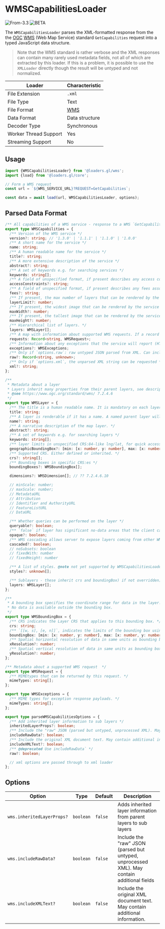 # WMSCapabilitiesLoader

<p class="badges">
  <img src="https://img.shields.io/badge/From-v3.3-blue.svg?style=flat-square" alt="From-3.3" />
	<img src="https://img.shields.io/badge/-BETA-teal.svg" alt="BETA" />
</p>

The `WMSCapabilitiesLoader` parses the XML-formatted response from the 
the [OGC](https://www.opengeospatial.org/) [WMS](https://www.ogc.org/standards/wms) (Web Map Service) standard `GetCapabilities` request into a typed JavaScript data structure.

> Note that the WMS standard is rather verbose and the XML responses can contain many rarely used metadata fields, not all of which are extracted by this loader. If this is a problem, it is possible to use the `XMLLoader` directly though the result will be untyped and not normalized.

| Loader                | Characteristic                                       |
| --------------------- | ---------------------------------------------------- |
| File Extension        | `.xml`                                               |
| File Type             | Text                                                 |
| File Format           | [WMS](https://en.wikipedia.org/wiki/Web_Map_Service) |
| Data Format           | Data structure                                       |
| Decoder Type          | Synchronous                                          |
| Worker Thread Support | Yes                                                  |
| Streaming Support     | No                                                   |

## Usage

```js
import {WMSCapabilitiesLoader} from '@loaders.gl/wms';
import {load} from '@loaders.gl/core';

// Form a WMS request
const url = `${WMS_SERVICE_URL}?REQUEST=GetCapabilities`;

const data = await load(url, WMSCapabilitiesLoader, options);
```

## Parsed Data Format

```typescript
/** All capabilities of a WMS service - response to a WMS `GetCapabilities` data structure extracted from XML */
export type WMSCapabilities = {
  /** Version of the WMS service */
  version?: string; // '1.3.0' | '1.1.1' | '1.1.0' | '1.0.0'
  /** A short name for the service */
  name: string;
  /** A human readable name for the service */
  title?: string;
  /** A more extensive description of the service */
  abstract?: string;
  /** A set of keywords e.g. for searching services */
  keywords: string[];
  /** A field of unspecified format, if present describes any access constraints required to use the service. */
  accessConstraints?: string;
  /** A field of unspecified format, if present describes any fees associated with the use of the service */
  fees?: string;
  /** If present, the max number of layers that can be rendered by the service */
  layerLimit?: number;
  /** If present, the widest image that can be rendered by the service */
  maxWidth?: number;
  /** If present, the tallest image that can be rendered by the service */
  maxHeight?: number;
  /** Hierarchical list of layers. */
  layers: WMSLayer[];
  /** A map with information about supported WMS requests. If a record is present, the request is supported by the service */
  requests: Record<string, WMSRequest>;
  /** Information about any exceptions that the service will report (HTTP status != 2xx) */
  exceptions?: WMSExceptions;
  /** Only if `options.raw`: raw untyped JSON parsed from XML. Can include information not extracted in the typed response. */
  raw?: Record<string, unknown>;
  /** Only if `options.xml`, the unparsed XML string can be requested */
  xml?: string;
};

/**
 * Metadata about a layer
 * Layers inherit many properties from their parent layers, see description of individual props for details.
 * @see https://www.ogc.org/standard/wms/ 7.2.4.6
 */
export type WMSLayer = {
  /** The title is a human readable name. It is mandatory on each layer. Not inherited.  */
  title: string;
  /** A layer is renderable if it has a name. A named parent layer will render all its sublayers. Not inherited. */
  name?: string;
  /** A narrative description of the map layer. */
  abstract?: string;
  /** A set of keywords e.g. for searching layers */
  keywords: string[];
  /** layer limits in unspecified CRS:84-like lng/lat, for quick access w/o CRS calculations.  Defined or inherited. */
  geographicBoundingBox?: [min: [x: number, y: number], max: [x: number, y: number]];
  /** Supported CRS. Either defined or inherited. */
  crs?: string[];
  /** Bounding boxes in specific CRS:es */
  boundingBoxes?: WMSBoundingBox[];

  dimensions?: WMSDimension[]; // ?? 7.2.4.6.10

  // minScale: number;
  // maxScale: number;
  // MetadataURL
  // Attribution
  // Identifier and AuthorityURL
  // FeatureListURL
  // DataURL

  /** Whether queries can be performed on the layer */
  queryable?: boolean;
  /** `false` if layer has significant no-data areas that the client can display as transparent. */
  opaque?: boolean;
  /** WMS cascading allows server to expose layers coming from other WMS servers as if they were local layers */
  cascaded?: boolean;
  // noSubsets: boolean
  // fixedWith: number
  // fixedHeight: number

  /** A list of styles. @note not yet supported by WMSCapabilitiesLoader */
  styles?: unknown[];

  /** Sublayers - these inherit crs and boundingBox) if not overridden) */
  layers: WMSLayer[];
};

/**
 * A bounding box specifies the coordinate range for data in the layer.
 * No data is available outside the bounding box.
 */
export type WMSBoundingBox = {
  /** CRS indicates the Layer CRS that applies to this bounding box. */
  crs: string;
  /** `[[w, s], [e, n]]`, indicates the limits of the bounding box using the axis units and order of the specified CRS. */
  boundingBox: [min: [x: number, y: number], max: [x: number, y: number]];
  /** Spatial horizontal resolution of data in same units as bounding box */
  xResolution?: number;
  /** Spatial vertical resolution of data in same units as bounding box */
  yResolution?: number;
};

/** Metadata about a supported WMS request  */
export type WMSRequest = {
  /** MIMEtypes that can be returned by this request. */
  mimeTypes: string[];
};

export type WMSExceptions = {
  /** MIME types for exception response payloads. */
  mimeTypes: string[];
};

export type parseWMSCapabilitiesOptions = {
  /** Add inherited layer information to sub layers */
  inheritedLayerProps?: boolean;
  /** Include the "raw" JSON (parsed but untyped, unprocessed XML). May contain additional fields */
  includeRawData?: boolean;
  /** Include the original XML document text. May contain additional information. */
  includeXMLText?: boolean;
  /** @deprecated Use includeRawData` */
  raw?: boolean;

  // xml options are passed through to xml loader
};
```

## Options

| Option                 | Type      | Default | Description                                                                                 |
| ---------------------- | --------- | ------- | ------------------------------------------------------------------------------------------- |
| `wms.inheritedLayerProps?` | `boolean` | `false` | Adds inherited layer information from parent layers to sub layers                           |
| `wms.includeRawData?`      | `boolean` | `false` | Include the "raw" JSON (parsed but untyped, unprocessed XML). May contain additional fields |
| `wms.includeXMLText?`      | `boolean` | `false` | Include the original XML document text. May contain additional information.                 |
